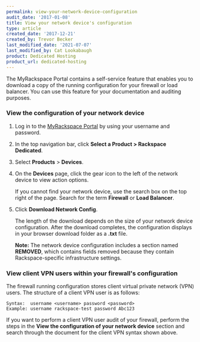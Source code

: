 ```yaml
---
permalink: view-your-network-device-configuration
audit_date: '2017-01-08'
title: View your network device's configuration
type: article
created_date: '2017-12-21'
created_by: Trevor Becker
last_modified_date: '2021-07-07'
last_modified_by: Cat Lookabaugh
product: Dedicated Hosting
product_url: dedicated-hosting
---
```


The MyRackspace Portal contains a self-service feature that enables you to
download a copy of the running configuration for your firewall or load balancer.
You can use this feature for your documentation and auditing purposes.

### View the configuration of your network device

1. Log in to the [MyRackspace Portal](https://login.rackspace.com/) by
   using your username and password.

2. In the top navigation bar, click **Select a Product > Rackspace Dedicated**.

3. Select **Products** > **Devices**.

4. On the **Devices** page, click the gear icon to the left of the network
   device to view action options.

   If you cannot find your network device, use the search box on the top right
   of the page. Search for the term **Firewall** or **Load Balancer**.

5. Click **Download Network Config**.

   The length of the download depends on the size of your network device
   configuration. After the download completes, the configuration displays
   in your browser download folder as a **.txt** file.

   **Note:** The network device configuration includes a section
   named **REMOVED**, which contains fields removed because they contain
   Rackspace-specific infrastructure settings.

### View client VPN users within your firewall's configuration

The firewall running configuration stores client virtual private network (VPN)
users. The structure of a client VPN user is as follows:

    Syntax:  username <username> password <password>
    Example: username rackspace-test password Abc123

If you want to perform a client VPN user audit of your firewall, perform the
steps in the **View the configuration of your network device** section and search
through the document for the client VPN syntax shown above.
